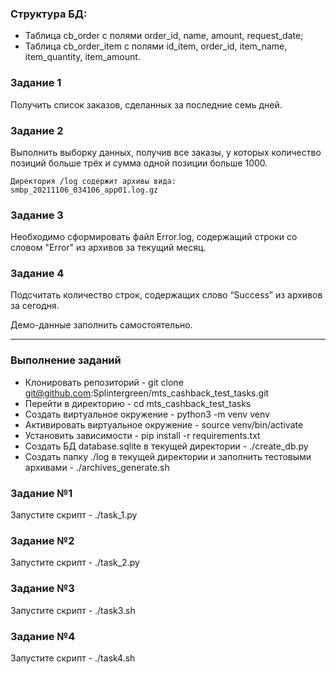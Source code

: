 ### Структура БД:
- Таблица cb_order c полями order_id, name, amount, request_date;
- Таблица cb_order_item с полями id_item, order_id, item_name, item_quantity, item_amount.

### Задание 1
Получить список заказов, сделанных за последние семь дней.

### Задание 2
Выполнить выборку данных, получив все заказы, у которых количество позиций больше трёх и сумма одной позиции больше 1000.

```
Директория /log содержит архивы вида:
smbp_20211106_034106_app01.log.gz
```

### Задание 3
Необходимо сформировать файл Error.log, содержащий строки со словом "Error" из архивов за текущий месяц.

### Задание 4
Подсчитать количество строк, содержащих слово “Success” из архивов за сегодня.

Демо-данные заполнить самостоятельно.

---

### Выполнение заданий
- Клонировать репозиторий - git clone git@github.com:Splintergreen/mts_cashback_test_tasks.git
- Перейти в директорию - cd mts_cashback_test_tasks
- Создать виртуальное окружение - python3 -m venv venv
- Активировать виртуальное окружение - source venv/bin/activate
- Установить зависимости - pip install -r requirements.txt
- Создать БД database.sqlite в текущей директории - ./create_db.py
- Создать папку ./log в текущей директории и заполнить тестовыми архивами - ./archives_generate.sh

### Задание №1
Запустите скрипт - ./task_1.py

### Задание №2
Запустите скрипт - ./task_2.py

### Задание №3
Запустите скрипт - ./task3.sh

### Задание №4
Запустите скрипт - ./task4.sh
